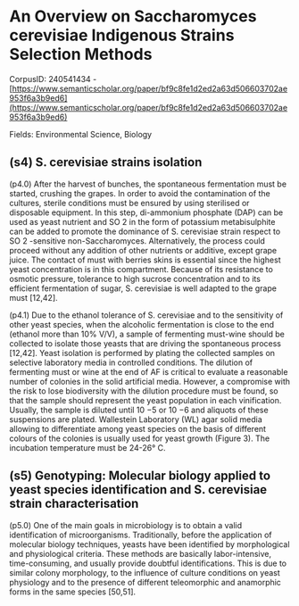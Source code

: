 # An Overview on Saccharomyces cerevisiae Indigenous Strains Selection Methods

CorpusID: 240541434 - [https://www.semanticscholar.org/paper/bf9c8fe1d2ed2a63d506603702ae953f6a3b9ed6](https://www.semanticscholar.org/paper/bf9c8fe1d2ed2a63d506603702ae953f6a3b9ed6)

Fields: Environmental Science, Biology

## (s4) S. cerevisiae strains isolation
(p4.0) After the harvest of bunches, the spontaneous fermentation must be started, crushing the grapes. In order to avoid the contamination of the cultures, sterile conditions must be ensured by using sterilised or disposable equipment. In this step, di-ammonium phosphate (DAP) can be used as yeast nutrient and SO 2 in the form of potassium metabisulphite can be added to promote the dominance of S. cerevisiae strain respect to SO 2 -sensitive non-Saccharomyces. Alternatively, the process could proceed without any addition of other nutrients or additive, except grape juice. The contact of must with berries skins is essential since the highest yeast concentration is in this compartment. Because of its resistance to osmotic pressure, tolerance to high sucrose concentration and to its efficient fermentation of sugar, S. cerevisiae is well adapted to the grape must [12,42].

(p4.1) Due to the ethanol tolerance of S. cerevisiae and to the sensitivity of other yeast species, when the alcoholic fermentation is close to the end (ethanol more than 10% V/V), a sample of fermenting must-wine should be collected to isolate those yeasts that are driving the spontaneous process [12,42]. Yeast isolation is performed by plating the collected samples on selective laboratory media in controlled conditions. The dilution of fermenting must or wine at the end of AF is critical to evaluate a reasonable number of colonies in the solid artificial media. However, a compromise with the risk to lose biodiversity with the dilution procedure must be found, so that the sample should represent the yeast population in each vinification. Usually, the sample is diluted until 10 −5 or 10 −6 and aliquots of these suspensions are plated. Wallestein Laboratory (WL) agar solid media allowing to differentiate among yeast species on the basis of different colours of the colonies is usually used for yeast growth (Figure 3). The incubation temperature must be 24-26° C.
## (s5) Genotyping: Molecular biology applied to yeast species identification and S. cerevisiae strain characterisation
(p5.0) One of the main goals in microbiology is to obtain a valid identification of microorganisms. Traditionally, before the application of molecular biology techniques, yeasts have been identified by morphological and physiological criteria. These methods are basically labor-intensive, time-consuming, and usually provide doubtful identifications. This is due to similar colony morphology, to the influence of culture conditions on yeast physiology and to the presence of different teleomorphic and anamorphic forms in the same species [50,51].
